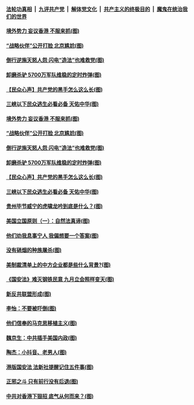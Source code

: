 

####  [法轮功真相](../../../../basic/blob/master/README.md?t=07041402) &nbsp;|&nbsp; [九评共产党](../../../../9ping.md/blob/master/README.md?t=07041402) &nbsp;|&nbsp; [解体党文化](../../../../jtdwh.md/blob/master/README.md?t=07041402)  &nbsp;|&nbsp; [共产主义的终极目的](../../../../gczydzjmd.md/blob/master/README.md?t=07041402) &nbsp;|&nbsp; [魔鬼在统治我们的世界](../../../../mgztzwmdsj.md/blob/master/README.md?t=07041402) 

#### [境外势力 妄议香港 不服来抓(图)](../pages/p4/938616.md?t=07041402) 

#### [“战略伙伴”公开打脸 北京尴尬(图)](../pages/p4/938610.md?t=07041402) 

#### [倒行逆施天怒人怨 闪电“造法”也难救党(图)](../pages/p4/938609.md?t=07041402) 

#### [卸磨杀驴 5700万军队维稳的定时炸弹(图)](../pages/p4/938607.md?t=07041402) 

#### [【民众心声】共产党的黑手怎么这么长(图)](../pages/p4/938456.md?t=07041402) 

#### [三峡以下民众逃生必看必备 天佑中华(图)](../pages/p4/938593.md?t=07041402) 

#### [境外势力 妄议香港 不服来抓(图)](../pages/p4/938616.md?t=07041402) 

#### [“战略伙伴”公开打脸 北京尴尬(图)](../pages/p4/938610.md?t=07041402) 

#### [倒行逆施天怒人怨 闪电“造法”也难救党(图)](../pages/p4/938609.md?t=07041402) 

#### [卸磨杀驴 5700万军队维稳的定时炸弹(图)](../pages/p4/938607.md?t=07041402) 

#### [【民众心声】共产党的黑手怎么这么长(图)](../pages/p4/938456.md?t=07041402) 

#### [三峡以下民众逃生必看必备 天佑中华(图)](../pages/p4/938593.md?t=07041402) 

#### [贵州毕节威宁的虎啸龙吟到底是什么？(图)](../pages/p4/938596.md?t=07041402) 

#### [美国立国原则（一）：自然法真谛(图)](../pages/p4/938484.md?t=07041402) 

#### [他们劝我息事宁人 我偏想要一个答案(图)](../pages/p4/938491.md?t=07041402) 

#### [没有硝烟的种族屠杀(图)](../pages/p4/938489.md?t=07041402) 

#### [美制裁清单上的中方企业都是些什么背景?(图)](../pages/p4/938486.md?t=07041402) 

#### [《国安法》难灭钢铁民意 九月立会照样变天(图)](../pages/p4/938485.md?t=07041402) 

#### [新反共联盟形成(图)](../pages/p4/938480.md?t=07041402) 

#### [李怡：不要被吓倒(图)](../pages/p4/938488.md?t=07041402) 

#### [他们信奉的马克思移植主义(图)](../pages/p4/938413.md?t=07041402) 

#### [魏京生：中共插手美国内政(图)](../pages/p4/938409.md?t=07041402) 

#### [陶杰：小抖音、老男人(图)](../pages/p4/938404.md?t=07041402) 

#### [港版国安法 法新社提醒记住五件事(图)](../pages/p4/938401.md?t=07041402) 

#### [正邪之斗 只有前行没有后退(图)](../pages/p4/938399.md?t=07041402) 

#### [中共对香港下狠招 底气从何而来？(图)](../pages/p4/938397.md?t=07041402) 

